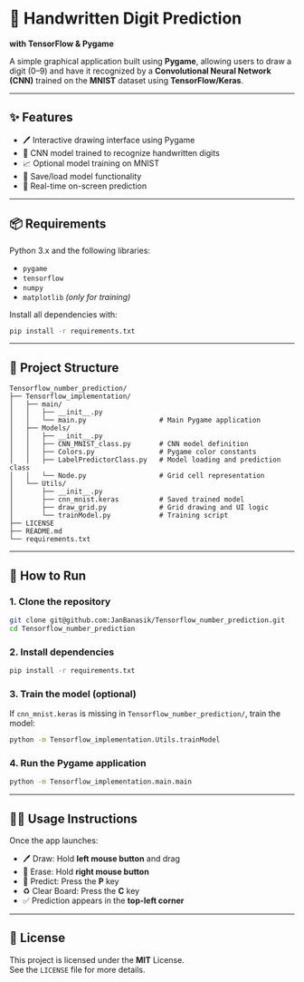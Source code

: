 # 🧠 Handwritten Digit Prediction  
**with TensorFlow & Pygame**

A simple graphical application built using **Pygame**, allowing users to draw a digit (0–9) and have it recognized by a **Convolutional Neural Network (CNN)** trained on the **MNIST** dataset using **TensorFlow/Keras**.

---

## ✨ Features

- 🖊️ Interactive drawing interface using Pygame  
- 🧠 CNN model trained to recognize handwritten digits  
- 📈 Optional model training on MNIST  
- 💾 Save/load model functionality  
- 🔮 Real-time on-screen prediction

---

## 📦 Requirements

Python 3.x and the following libraries:

- `pygame`  
- `tensorflow`  
- `numpy`  
- `matplotlib` *(only for training)*

Install all dependencies with:

```bash
pip install -r requirements.txt
```

---

## 📁 Project Structure

```
Tensorflow_number_prediction/
├── Tensorflow_implementation/
│   ├── main/
│   │   ├── __init__.py
│   │   └── main.py                  # Main Pygame application
│   ├── Models/
│   │   ├── __init__.py
│   │   ├── CNN_MNIST_class.py       # CNN model definition
│   │   ├── Colors.py                # Pygame color constants
│   │   ├── LabelPredictorClass.py   # Model loading and prediction class
│   │   └── Node.py                  # Grid cell representation
│   └── Utils/
│       ├── __init__.py
│       ├── cnn_mnist.keras          # Saved trained model
│       ├── draw_grid.py             # Grid drawing and UI logic
│       └── trainModel.py            # Training script
├── LICENSE
├── README.md
└── requirements.txt
```

---

## 🚀 How to Run

### 1. Clone the repository

```bash
git clone git@github.com:JanBanasik/Tensorflow_number_prediction.git
cd Tensorflow_number_prediction
```

### 2. Install dependencies

```bash
pip install -r requirements.txt
```

### 3. Train the model (optional)

If `cnn_mnist.keras` is missing in `Tensorflow_number_prediction/`, train the model:

```bash
python -m Tensorflow_implementation.Utils.trainModel
```

### 4. Run the Pygame application

```bash
python -m Tensorflow_implementation.main.main
```

---

## 🧑‍💻 Usage Instructions

Once the app launches:

- 🖊️ Draw: Hold **left mouse button** and drag  
- 🧽 Erase: Hold **right mouse button**  
- 🔮 Predict: Press the **P** key  
- ♻️ Clear Board: Press the **C** key  
- ✅ Prediction appears in the **top-left corner**

---

## 📄 License

This project is licensed under the **MIT** License.  
See the `LICENSE` file for more details.
